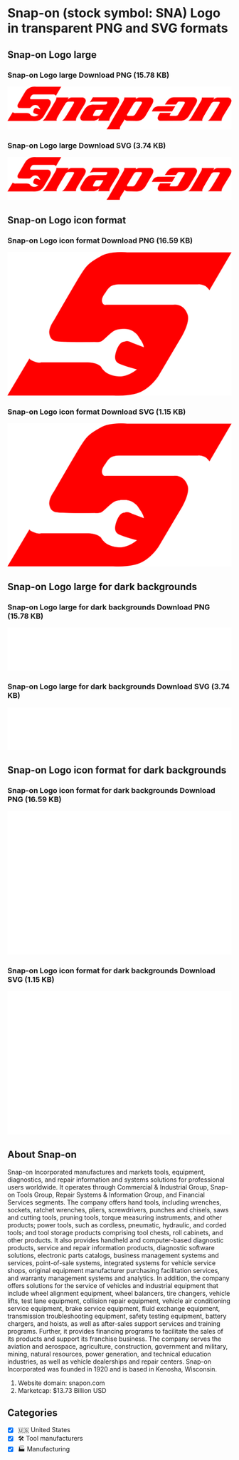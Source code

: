 # Snap-on (stock symbol: SNA) Logo in transparent PNG and SVG formats

## Snap-on Logo large

### Snap-on Logo large Download PNG (15.78 KB)

![Snap-on Logo large Download PNG (15.78 KB)](/img/orig/SNA_BIG-959fd60e.png)

### Snap-on Logo large Download SVG (3.74 KB)

![Snap-on Logo large Download SVG (3.74 KB)](/img/orig/SNA_BIG-9ba6e299.svg)

## Snap-on Logo icon format

### Snap-on Logo icon format Download PNG (16.59 KB)

![Snap-on Logo icon format Download PNG (16.59 KB)](/img/orig/SNA-5c4f2e43.png)

### Snap-on Logo icon format Download SVG (1.15 KB)

![Snap-on Logo icon format Download SVG (1.15 KB)](/img/orig/SNA-afec28cc.svg)

## Snap-on Logo large for dark backgrounds

### Snap-on Logo large for dark backgrounds Download PNG (15.78 KB)

![Snap-on Logo large for dark backgrounds Download PNG (15.78 KB)](/img/orig/SNA_BIG.D-8fa08e18.png)

### Snap-on Logo large for dark backgrounds Download SVG (3.74 KB)

![Snap-on Logo large for dark backgrounds Download SVG (3.74 KB)](/img/orig/SNA_BIG.D-789d0acd.svg)

## Snap-on Logo icon format for dark backgrounds

### Snap-on Logo icon format for dark backgrounds Download PNG (16.59 KB)

![Snap-on Logo icon format for dark backgrounds Download PNG (16.59 KB)](/img/orig/SNA.D-0c608dcd.png)

### Snap-on Logo icon format for dark backgrounds Download SVG (1.15 KB)

![Snap-on Logo icon format for dark backgrounds Download SVG (1.15 KB)](/img/orig/SNA.D-11bcf921.svg)

## About Snap-on

Snap-on Incorporated manufactures and markets tools, equipment, diagnostics, and repair information and systems solutions for professional users worldwide. It operates through Commercial & Industrial Group, Snap-on Tools Group, Repair Systems & Information Group, and Financial Services segments. The company offers hand tools, including wrenches, sockets, ratchet wrenches, pliers, screwdrivers, punches and chisels, saws and cutting tools, pruning tools, torque measuring instruments, and other products; power tools, such as cordless, pneumatic, hydraulic, and corded tools; and tool storage products comprising tool chests, roll cabinets, and other products. It also provides handheld and computer-based diagnostic products, service and repair information products, diagnostic software solutions, electronic parts catalogs, business management systems and services, point-of-sale systems, integrated systems for vehicle service shops, original equipment manufacturer purchasing facilitation services, and warranty management systems and analytics. In addition, the company offers solutions for the service of vehicles and industrial equipment that include wheel alignment equipment, wheel balancers, tire changers, vehicle lifts, test lane equipment, collision repair equipment, vehicle air conditioning service equipment, brake service equipment, fluid exchange equipment, transmission troubleshooting equipment, safety testing equipment, battery chargers, and hoists, as well as after-sales support services and training programs. Further, it provides financing programs to facilitate the sales of its products and support its franchise business. The company serves the aviation and aerospace, agriculture, construction, government and military, mining, natural resources, power generation, and technical education industries, as well as vehicle dealerships and repair centers. Snap-on Incorporated was founded in 1920 and is based in Kenosha, Wisconsin.

1. Website domain: snapon.com
2. Marketcap: $13.73 Billion USD


## Categories
- [x] 🇺🇸 United States
- [x] 🛠️ Tool manufacturers
- [x] 🏭 Manufacturing
